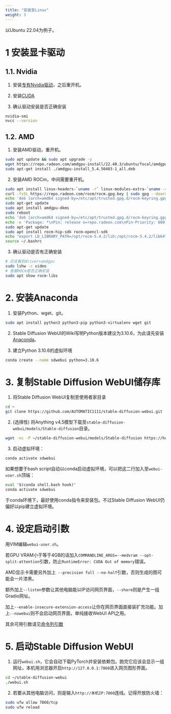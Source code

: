 ```yaml
---
title: "安装至Linux"
weight: 3
---
```


以Ubuntu 22.04为例子。

# 1 安装显卡驱动

## 1.1. Nvidia

1. 安装[专有Nvidia驱动](https://ivonblog.com/posts/ubuntu-install-nvidia-drivers/)，之后重开机。

2. 安装[CUDA](http://ivonblog.com/posts/ubuntu-install-nvidia-drivers/)

3. 确认驱动安装是否正确安装
```bash
nvidia-smi
nvcc --version
```

## 1.2. AMD

1. 安装AMD驱动，重开机。
```bash
sudo apt update && sudo apt upgrade -y
wget https://repo.radeon.com/amdgpu-install/22.40.3/ubuntu/focal/amdgpu-install_5.4.50403-1_all.deb
sudo apt-get install ./amdgpu-install_5.4.50403-1_all.deb
```

2. 安装AMD ROCm，中间需要重开机。
```bash
sudo apt install linux-headers-`uname -r` linux-modules-extra-`uname -r`
curl -fsSL https://repo.radeon.com/rocm/rocm.gpg.key | sudo gpg --dearmor -o /etc/apt/trusted.gpg.d/rocm-keyring.gpg
echo 'deb [arch=amd64 signed-by=/etc/apt/trusted.gpg.d/rocm-keyring.gpg] https://repo.radeon.com/amdgpu/5.4.2/ubuntu jammy main' | sudo tee /etc/apt/sources.list.d/amdgpu.list
sudo apt-get update
sudo apt install amdgpu-dkms
sudo reboot
echo 'deb [arch=amd64 signed-by=/etc/apt/trusted.gpg.d/rocm-keyring.gpg] https://repo.radeon.com/rocm/apt/5.4.2 jammy main' | sudo tee /etc/apt/sources.list.d/rocm.list
echo -e 'Package: *\nPin: release o=repo.radeon.com\nPin-Priority: 600' | sudo tee /etc/apt/preferences.d/rocm-pin-600
sudo apt-get update
sudo apt install rocm-hip-sdk rocm-opencl-sdk
echo "export LD_LIBRARY_PATH=/opt/rocm-5.4.2/lib:/opt/rocm-5.4.2/lib64" >> ~/.bashrc
source ~/.bashrc
```

3. 确认驱动是否有正确安装
```bash
# 应会看到driver=amdgpu
sudo lshw -c video
# 查看ROCm是否正确安装
sudo apt show rocm-libs
```


# 2. 安装Anaconda

1. 安装Python、wget、git。
```bash
sudo apt install python3 python3-pip python3-virtualenv wget git
```

2. Stable Diffusion WebUI的Wiki写明Python版本建议为3.10.6，为此请先安装[Anaconda](https://ivonblog.com/posts/linux-anaconda/)。

3. 建立Python 3.10.6的虚拟环境
```bash
conda create --name sdwebui python=3.10.6
```


# 3. 复制Stable Diffusion WebUI储存库

1. 将Stable Diffusion WebUI复制至使用者家目录
```bash
cd ~
git clone https://github.com/AUTOMATIC1111/stable-diffusion-webui.git
```

2. (选择性) 将Anything v4.5模型下载至`stable-diffusion-webui/models/Stable-diffusion`目录。
```bash
wget -nc -P ~/stable-diffusion-webui/models/Stable-diffusion https://huggingface.co/andite/anything-v4.0/resolve/main/anything-v4.5-pruned.safetensors -O anything-v4.5-pruned.safetensors
```

3. 启动虚拟环境：
```bash
conda activate sdwebui
```

如果想要于bash script自动以conda启动虚拟环境，可以把这二行加入至`webui-user.sh`顶端：
```bash
eval "$(conda shell.bash hook)"
conda activate sdwebui
```

于conda环境下，最好使用conda指令来安装包。不过Stable Diffusion WebUI仍偏好以pip建立虚拟环境。


# 4. 设定启动引数

用VIM编辑`webui-user.sh`。

若GPU VRAM小于等于4GB的话加入`COMMANDLINE_ARGS=--medvram --opt-split-attention`引数，防止`RuntimeError: CUDA Out of memory`错误。

AMD显示卡需要另外加上` --precision full --no-half`引数，否则生成的图可能会一片漆黑。

额外加上`--listen`参数让其他电脑能以IP访问网页界面，`--share`则是产生一组Gradio网址。

加上`--enable-insecure-extension-access`让你在网页界面直接装扩充功能。加上`--nowebui`则不会启动网页界面，单纯接收WebUI API之用。

其余可用引数请见[命令列引数](../installation/command-line-arguments-and-settings/)


# 5. 启动Stable Diffusion WebUI

1. 运行`webui.sh`，它会自动下载PyTorch并安装依赖包。跑完它应该会显示一组网址，本机用浏览器开启`http://127.0.0.1:7860`进入网页图形界面。
```bash
cd ~/stable-diffusion-webui
./webui.sh
```

2. 若要从其他电脑访问，则是输入`http://本机IP:7860`连线。记得开放防火墙：
```bash
sudo ufw allow 7860/tcp
sudo ufw reload
```
